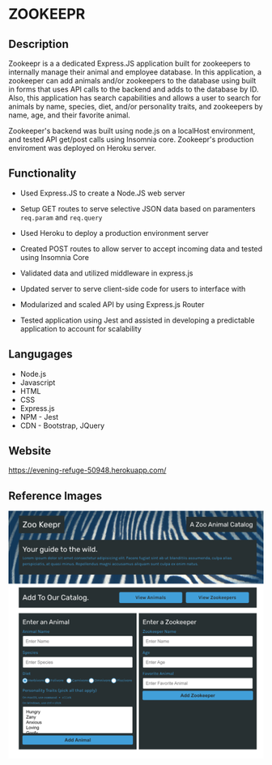 # ZOOKEEPR

## Description
Zookeepr is a a dedicated Express.JS application built for zookeepers to internally manage their animal and employee database. In this application, a zookeeper can add animals and/or zookeepers to the database using built in forms that uses API calls to the backend and adds to the database by ID. Also, this application has search capabilities and allows a user to search for animals by name, species, diet, and/or personality traits, and zookeepers by name, age, and their favorite animal.

Zookeeper's backend was built using node.js on a localHost environment, and tested API get/post calls using Insomnia core. Zookeepr's production enviroment was deployed on Heroku server. 

## Functionality

* Used Express.JS to create a Node.JS web server

* Setup GET routes to serve selective JSON data based on paramenters `req.param` and `req.query`

* Used Heroku to deploy a production environment server

* Created POST routes to allow server to accept incoming data and tested using Insomnia Core

* Validated data and utilized middleware in express.js

* Updated server to serve client-side code for users to interface with

* Modularized and scaled API by using Express.js Router

* Tested application using Jest and assisted in developing a predictable application to account for scalability

## Langugages
* Node.js
* Javascript
* HTML
* CSS
* Express.js
* NPM - Jest
* CDN - Bootstrap, JQuery

## Website
https://evening-refuge-50948.herokuapp.com/

## Reference Images
<img src="./public/assets/images/evening-refuge-50948.herokuapp.com_.png" alt="reference image of zookeepr application">